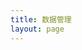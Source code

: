 ```yaml
---
title: 数据管理
layout: page
---
```


<DataManage />

<script setup lang='ts'>
import DataManage from '../../.vitepress/theme/components/DataManage.vue'
</script>
